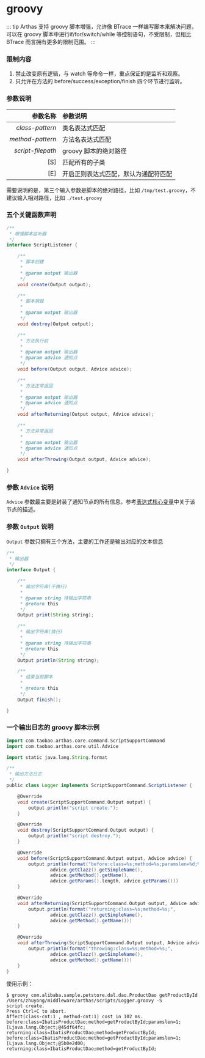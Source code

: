 groovy
===

::: tip
Arthas 支持 groovy 脚本增强，允许像 BTrace 一样编写脚本来解决问题，可以在 groovy 脚本中进行if/for/switch/while 等控制语句，不受限制，但相比 BTrace 而言拥有更多的限制范围。
:::

### 限制内容

1. 禁止改变原有逻辑，与 watch 等命令一样，重点保证的是监听和观察。
1. 只允许在方法的 before/success/exception/finish 四个环节进行监听。

### 参数说明

|参数名称|参数说明|
|---:|:---|
|*class-pattern*|类名表达式匹配|
|*method-pattern*|方法名表达式匹配|
|*script-filepath*|groovy 脚本的绝对路径|
|[S]|匹配所有的子类|
|[E]|开启正则表达式匹配，默认为通配符匹配|

需要说明的是，第三个输入参数是脚本的绝对路径，比如 `/tmp/test.groovy`，不建议输入相对路径，比如 `./test.groovy`
 
### 五个关键函数声明

```java
/**
 * 增强脚本监听器
 */
interface ScriptListener {

    /**
     * 脚本创建
     *
     * @param output 输出器
     */
    void create(Output output);

    /**
     * 脚本销毁
     *
     * @param output 输出器
     */
    void destroy(Output output);

    /**
     * 方法执行前
     *
     * @param output 输出器
     * @param advice 通知点
     */
    void before(Output output, Advice advice);

    /**
     * 方法正常返回
     *
     * @param output 输出器
     * @param advice 通知点
     */
    void afterReturning(Output output, Advice advice);

    /**
     * 方法异常返回
     *
     * @param output 输出器
     * @param advice 通知点
     */
    void afterThrowing(Output output, Advice advice);

}
```

### 参数 `Advice` 说明

`Advice` 参数最主要是封装了通知节点的所有信息。参考[表达式核心变量](advice-class.md)中关于该节点的描述。

### 参数 `Output` 说明

`Output` 参数只拥有三个方法，主要的工作还是输出对应的文本信息

```java
/**
 * 输出器
 */
interface Output {

    /**
     * 输出字符串(不换行)
     *
     * @param string 待输出字符串
     * @return this
     */
    Output print(String string);

    /**
     * 输出字符串(换行)
     *
     * @param string 待输出字符串
     * @return this
     */
    Output println(String string);

    /**
     * 结束当前脚本
     *
     * @return this
     */
    Output finish();

}
```

### 一个输出日志的 groovy 脚本示例

```groovy
import com.taobao.arthas.core.command.ScriptSupportCommand
import com.taobao.arthas.core.util.Advice

import static java.lang.String.format

/**
 * 输出方法日志
 */
public class Logger implements ScriptSupportCommand.ScriptListener {

    @Override
    void create(ScriptSupportCommand.Output output) {
        output.println("script create.");
    }

    @Override
    void destroy(ScriptSupportCommand.Output output) {
        output.println("script destroy.");
    }

    @Override
    void before(ScriptSupportCommand.Output output, Advice advice) {
        output.println(format("before:class=%s;method=%s;paramslen=%d;%s;",
                advice.getClazz().getSimpleName(),
                advice.getMethod().getName(),
                advice.getParams().length, advice.getParams()))
    }

    @Override
    void afterReturning(ScriptSupportCommand.Output output, Advice advice) {
        output.println(format("returning:class=%s;method=%s;",
                advice.getClazz().getSimpleName(),
                advice.getMethod().getName()))
    }

    @Override
    void afterThrowing(ScriptSupportCommand.Output output, Advice advice) {
        output.println(format("throwing:class=%s;method=%s;",
                advice.getClazz().getSimpleName(),
                advice.getMethod().getName()))
    }
}
```

使用示例：

```
$ groovy com.alibaba.sample.petstore.dal.dao.ProductDao getProductById /Users/zhuyong/middleware/arthas/scripts/Logger.groovy -S
script create.
Press Ctrl+C to abort.
Affect(class-cnt:1 , method-cnt:1) cost in 102 ms.
before:class=IbatisProductDao;method=getProductById;paramslen=1;[Ljava.lang.Object;@45df64fc;
returning:class=IbatisProductDao;method=getProductById;
before:class=IbatisProductDao;method=getProductById;paramslen=1;[Ljava.lang.Object;@5b0e2d00;
returning:class=IbatisProductDao;method=getProductById;
```
